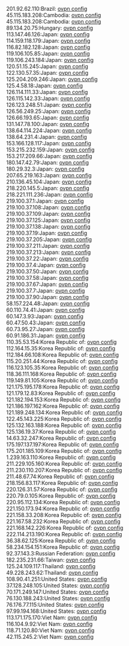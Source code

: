 201.92.62.110:Brazil: [ovpn config](vpn/201_92_62_110.ovpn)  
45.115.183.208:Cambodia: [ovpn config](vpn/45_115_183_208.ovpn)  
45.115.183.208:Cambodia: [ovpn config](vpn/45_115_183_208.ovpn)  
89.134.20.75:Hungary: [ovpn config](vpn/89_134_20_75.ovpn)  
113.147.46.126:Japan: [ovpn config](vpn/113_147_46_126.ovpn)  
114.159.118.179:Japan: [ovpn config](vpn/114_159_118_179.ovpn)  
116.82.182.128:Japan: [ovpn config](vpn/116_82_182_128.ovpn)  
119.106.105.85:Japan: [ovpn config](vpn/119_106_105_85.ovpn)  
119.106.243.184:Japan: [ovpn config](vpn/119_106_243_184.ovpn)  
120.51.15.245:Japan: [ovpn config](vpn/120_51_15_245.ovpn)  
122.130.57.35:Japan: [ovpn config](vpn/122_130_57_35.ovpn)  
125.204.209.246:Japan: [ovpn config](vpn/125_204_209_246.ovpn)  
125.4.58.18:Japan: [ovpn config](vpn/125_4_58_18.ovpn)  
126.114.111.33:Japan: [ovpn config](vpn/126_114_111_33.ovpn)  
126.115.142.33:Japan: [ovpn config](vpn/126_115_142_33.ovpn)  
126.123.248.51:Japan: [ovpn config](vpn/126_123_248_51.ovpn)  
126.56.249.25:Japan: [ovpn config](vpn/126_56_249_25.ovpn)  
126.66.193.65:Japan: [ovpn config](vpn/126_66_193_65.ovpn)  
131.147.78.100:Japan: [ovpn config](vpn/131_147_78_100.ovpn)  
138.64.114.224:Japan: [ovpn config](vpn/138_64_114_224.ovpn)  
138.64.231.4:Japan: [ovpn config](vpn/138_64_231_4.ovpn)  
153.166.128.117:Japan: [ovpn config](vpn/153_166_128_117.ovpn)  
153.215.232.159:Japan: [ovpn config](vpn/153_215_232_159.ovpn)  
153.217.209.66:Japan: [ovpn config](vpn/153_217_209_66.ovpn)  
180.147.42.79:Japan: [ovpn config](vpn/180_147_42_79.ovpn)  
180.29.32.3:Japan: [ovpn config](vpn/180_29_32_3.ovpn)  
207.65.219.163:Japan: [ovpn config](vpn/207_65_219_163.ovpn)  
210.136.45.104:Japan: [ovpn config](vpn/210_136_45_104.ovpn)  
218.220.145.5:Japan: [ovpn config](vpn/218_220_145_5.ovpn)  
218.221.111.236:Japan: [ovpn config](vpn/218_221_111_236.ovpn)  
219.100.37.1:Japan: [ovpn config](vpn/219_100_37_1.ovpn)  
219.100.37.108:Japan: [ovpn config](vpn/219_100_37_108.ovpn)  
219.100.37.109:Japan: [ovpn config](vpn/219_100_37_109.ovpn)  
219.100.37.125:Japan: [ovpn config](vpn/219_100_37_125.ovpn)  
219.100.37.138:Japan: [ovpn config](vpn/219_100_37_138.ovpn)  
219.100.37.19:Japan: [ovpn config](vpn/219_100_37_19.ovpn)  
219.100.37.205:Japan: [ovpn config](vpn/219_100_37_205.ovpn)  
219.100.37.211:Japan: [ovpn config](vpn/219_100_37_211.ovpn)  
219.100.37.213:Japan: [ovpn config](vpn/219_100_37_213.ovpn)  
219.100.37.22:Japan: [ovpn config](vpn/219_100_37_22.ovpn)  
219.100.37.4:Japan: [ovpn config](vpn/219_100_37_4.ovpn)  
219.100.37.50:Japan: [ovpn config](vpn/219_100_37_50.ovpn)  
219.100.37.58:Japan: [ovpn config](vpn/219_100_37_58.ovpn)  
219.100.37.67:Japan: [ovpn config](vpn/219_100_37_67.ovpn)  
219.100.37.7:Japan: [ovpn config](vpn/219_100_37_7.ovpn)  
219.100.37.90:Japan: [ovpn config](vpn/219_100_37_90.ovpn)  
58.157.224.48:Japan: [ovpn config](vpn/58_157_224_48.ovpn)  
60.110.74.41:Japan: [ovpn config](vpn/60_110_74_41.ovpn)  
60.147.3.93:Japan: [ovpn config](vpn/60_147_3_93.ovpn)  
60.47.50.43:Japan: [ovpn config](vpn/60_47_50_43.ovpn)  
60.73.95.27:Japan: [ovpn config](vpn/60_73_95_27.ovpn)  
60.91.186.31:Japan: [ovpn config](vpn/60_91_186_31.ovpn)  
110.35.53.154:Korea Republic of: [ovpn config](vpn/110_35_53_154.ovpn)  
112.164.15.35:Korea Republic of: [ovpn config](vpn/112_164_15_35.ovpn)  
112.184.66.108:Korea Republic of: [ovpn config](vpn/112_184_66_108.ovpn)  
115.20.251.44:Korea Republic of: [ovpn config](vpn/115_20_251_44.ovpn)  
116.123.105.35:Korea Republic of: [ovpn config](vpn/116_123_105_35.ovpn)  
118.36.111.168:Korea Republic of: [ovpn config](vpn/118_36_111_168.ovpn)  
119.149.81.105:Korea Republic of: [ovpn config](vpn/119_149_81_105.ovpn)  
121.175.195.178:Korea Republic of: [ovpn config](vpn/121_175_195_178.ovpn)  
121.179.12.83:Korea Republic of: [ovpn config](vpn/121_179_12_83.ovpn)  
121.182.194.153:Korea Republic of: [ovpn config](vpn/121_182_194_153.ovpn)  
121.186.197.162:Korea Republic of: [ovpn config](vpn/121_186_197_162.ovpn)  
121.189.248.134:Korea Republic of: [ovpn config](vpn/121_189_248_134.ovpn)  
122.45.143.225:Korea Republic of: [ovpn config](vpn/122_45_143_225.ovpn)  
125.132.163.188:Korea Republic of: [ovpn config](vpn/125_132_163_188.ovpn)  
125.136.19.37:Korea Republic of: [ovpn config](vpn/125_136_19_37.ovpn)  
14.63.32.247:Korea Republic of: [ovpn config](vpn/14_63_32_247.ovpn)  
175.197.137.197:Korea Republic of: [ovpn config](vpn/175_197_137_197.ovpn)  
175.201.185.109:Korea Republic of: [ovpn config](vpn/175_201_185_109.ovpn)  
1.239.163.110:Korea Republic of: [ovpn config](vpn/1_239_163_110.ovpn)  
211.229.105.160:Korea Republic of: [ovpn config](vpn/211_229_105_160.ovpn)  
211.230.110.207:Korea Republic of: [ovpn config](vpn/211_230_110_207.ovpn)  
211.48.67.74:Korea Republic of: [ovpn config](vpn/211_48_67_74.ovpn)  
218.156.83.117:Korea Republic of: [ovpn config](vpn/218_156_83_117.ovpn)  
220.126.31.57:Korea Republic of: [ovpn config](vpn/220_126_31_57.ovpn)  
220.79.0.105:Korea Republic of: [ovpn config](vpn/220_79_0_105.ovpn)  
220.95.112.134:Korea Republic of: [ovpn config](vpn/220_95_112_134.ovpn)  
221.150.173.94:Korea Republic of: [ovpn config](vpn/221_150_173_94.ovpn)  
221.158.33.208:Korea Republic of: [ovpn config](vpn/221_158_33_208.ovpn)  
221.167.58.232:Korea Republic of: [ovpn config](vpn/221_167_58_232.ovpn)  
221.168.142.226:Korea Republic of: [ovpn config](vpn/221_168_142_226.ovpn)  
222.114.213.190:Korea Republic of: [ovpn config](vpn/222_114_213_190.ovpn)  
36.38.62.125:Korea Republic of: [ovpn config](vpn/36_38_62_125.ovpn)  
58.234.154.151:Korea Republic of: [ovpn config](vpn/58_234_154_151.ovpn)  
92.37.143.3:Russian Federation: [ovpn config](vpn/92_37_143_3.ovpn)  
182.235.231.66:Taiwan: [ovpn config](vpn/182_235_231_66.ovpn)  
125.24.109.117:Thailand: [ovpn config](vpn/125_24_109_117.ovpn)  
49.228.243.62:Thailand: [ovpn config](vpn/49_228_243_62.ovpn)  
108.90.41.251:United States: [ovpn config](vpn/108_90_41_251.ovpn)  
37.128.248.105:United States: [ovpn config](vpn/37_128_248_105.ovpn)  
70.171.249.147:United States: [ovpn config](vpn/70_171_249_147.ovpn)  
76.130.188.243:United States: [ovpn config](vpn/76_130_188_243.ovpn)  
76.176.77.115:United States: [ovpn config](vpn/76_176_77_115.ovpn)  
97.99.194.168:United States: [ovpn config](vpn/97_99_194_168.ovpn)  
113.171.175.170:Viet Nam: [ovpn config](vpn/113_171_175_170.ovpn)  
116.104.9.92:Viet Nam: [ovpn config](vpn/116_104_9_92.ovpn)  
118.71.120.80:Viet Nam: [ovpn config](vpn/118_71_120_80.ovpn)  
42.115.245.2:Viet Nam: [ovpn config](vpn/42_115_245_2.ovpn)  
